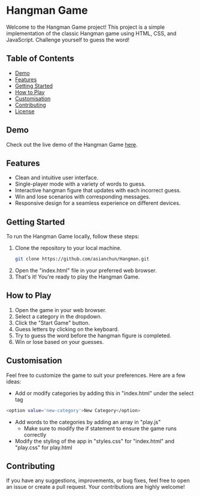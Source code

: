 # Hangman Game

Welcome to the Hangman Game project! This project is a simple implementation of the classic Hangman game using HTML, CSS, and JavaScript. Challenge yourself to guess the word!

## Table of Contents

- [Demo](#demo)
- [Features](#features)
- [Getting Started](#getting-started)
- [How to Play](#how-to-play)
- [Customisation](#customisation)
- [Contributing](#contributing)
- [License](#license)

## Demo

Check out the live demo of the Hangman Game [here](#).

## Features

- Clean and intuitive user interface.
- Single-player mode with a variety of words to guess.
- Interactive hangman figure that updates with each incorrect guess.
- Win and lose scenarios with corresponding messages.
- Responsive design for a seamless experience on different devices.

## Getting Started

To run the Hangman Game locally, follow these steps:

1. Clone the repository to your local machine.
   ```bash
   git clone https://github.com/asianchun/Hangman.git
   ```
2. Open the "index.html" file in your preferred web browser.                            
3. That's it! You're ready to play the Hangman Game.

## How to Play

1. Open the game in your web browser.
2. Select a category in the dropdown.
2. Click the "Start Game" button.
3. Guess letters by clicking on the keyboard.
4. Try to guess the word before the hangman figure is completed.
5. Win or lose based on your guesses.

## Customisation

Feel free to customize the game to suit your preferences. Here are a few ideas:

- Add or modify categories by adding this in "index.html" under the select tag
```bash
<option value='new-category'>New Category</option>
```
- Add words to the categories by adding an array in "play.js"
    - Make sure to modify the if statement to ensure the game runs correctly
- Modify the styling of the app in "styles.css" for "index.html" and "play.css" for play.html

## Contributing

If you have any suggestions, improvements, or bug fixes, feel free to open an issue or create a pull request. Your contributions are highly welcome!

